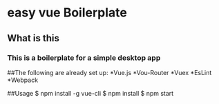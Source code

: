 # easy vue Boilerplate

## What is this
### This is a boilerplate for a simple desktop app

##The following are already set up:
*Vue.js
*Vou-Router
*Vuex
*EsLint
*Webpack

##Usage
$ npm install -g vue-cli
$ npm install
$ npm start